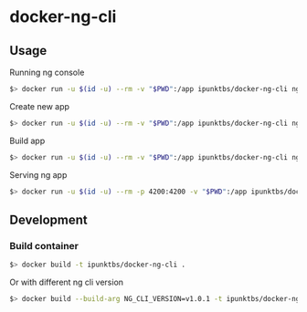 # docker-ng-cli

## Usage

Running ng console
```bash
$> docker run -u $(id -u) --rm -v "$PWD":/app ipunktbs/docker-ng-cli ng
```

Create new app
```bash
$> docker run -u $(id -u) --rm -v "$PWD":/app ipunktbs/docker-ng-cli ng new MyApp
```

Build app
```bash
$> docker run -u $(id -u) --rm -v "$PWD":/app ipunktbs/docker-ng-cli ng build
```

Serving ng app
```bash
$> docker run -u $(id -u) --rm -p 4200:4200 -v "$PWD":/app ipunktbs/docker-ng-cli ng serve -host 0.0.0.0
```

## Development

### Build container

```bash
$> docker build -t ipunktbs/docker-ng-cli .
```
Or with different ng cli version

```bash
$> docker build --build-arg NG_CLI_VERSION=v1.0.1 -t ipunktbs/docker-ng-cli .
```
